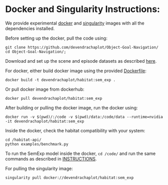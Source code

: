 # Docker and Singularity Instructions:
We provide experimental [docker](https://www.docker.com/) and [singularity](https://sylabs.io/) images with all the dependencies installed.

Before setting up the docker, pull the code using:
```
git clone https://github.com/devendrachaplot/Object-Goal-Navigation/
cd Object-Goal-Navigation/;
```
Download and set up the scene and episode datasets as described [here](README.md#setup).

For docker, either build docker image using the provided [Dockerfile](./Dockerfile):
```
docker build -t devendrachaplot/habitat:sem_exp .
```
Or pull docker image from dockerhub:
```
docker pull devendrachaplot/habitat:sem_exp
```

After building or pulling the docker image, run the docker using:
```
docker run -v $(pwd)/:/code -v $(pwd)/data:/code/data --runtime=nvidia -it devendrachaplot/habitat:sem_exp
```

Inside the docker, check the habitat compatibility with your system:
```
cd /habitat-api/
python examples/benchmark.py
```

To run the SemExp model inside the docker, `cd /code/` and run the same commands as described in [INSTRUCTIONS](./INSTRUCTIONS.md).

For pulling the singularity image:
```
singularity pull docker://devendrachaplot/habitat:sem_exp
```